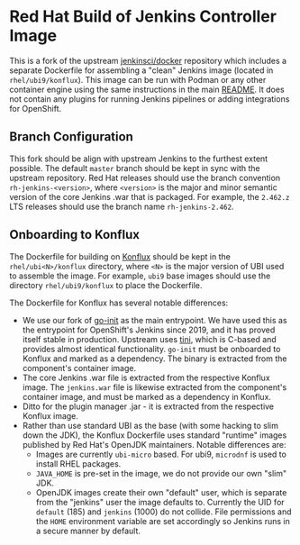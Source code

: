 # Red Hat Build of Jenkins Controller Image

This is a fork of the upstream [jenkinsci/docker](https://github.com/jenkinsci/docker) repository
which includes a separate Dockerfile for assembling a "clean" Jenkins image (located in
`rhel/ubi9/konflux`). This image can be run with Podman or any other container engine using the
same instructions in the main [README](./README.md). It does not contain any plugins for running
Jenkins pipelines or adding integrations for OpenShift.

## Branch Configuration

This fork should be align with upstream Jenkins to the furthest extent possible. The default
`master` branch should be kept in sync with the upstream repository.
Red Hat releases should use the branch convention `rh-jenkins-<version>`, where `<version>` is the
major and minor semantic version of the core Jenkins .war that is packaged. For example, the `2.462.z` LTS releases should use the branch name `rh-jenkins-2.462`.

## Onboarding to Konflux

The Dockerfile for building on [Konflux](https://konflux-ci.dev) should be kept in the
`rhel/ubi<N>/konflux` directory, where `<N>` is the major version of UBI used to assemble the
image. For example, `ubi9` base images should use the directory `rhel/ubi9/konflux` to place the
Dockerfile.

The Dockerfile for Konflux has several notable differences:

- We use our fork of [go-init](https://github.com/redhat-openshift-jenkins/go-init) as the main
  entrypoint. We have used this as the entrypoint for OpenShift's Jenkins since 2019, and it has
  proved itself stable in production. Upstream uses [tini](https://github.com/krallin/tini), which
  is C-based and provides almost identical functionality. `go-init` must be onboarded to Konflux
  and marked as a dependency. The binary is extracted from the component's container image.
- The core Jenkins .war file is extracted from the respective Konflux image. The `jenkins.war` file
  is likewise extracted from the component's container image, and must be marked as a dependency in
  Konflux.
- Ditto for the plugin manager .jar - it is extracted from the respective Konflux image.
- Rather than use standard UBI as the base (with some hacking to slim down the JDK), the Konflux
  Dockerfile uses standard "runtime" images published by Red Hat's OpenJDK maintainers. Notable
  differences are:
    - Images are currently `ubi-micro` based. For ubi9, `microdnf` is used to install RHEL
      packages.
    - `JAVA_HOME` is pre-set in the image, we do not provide our own "slim" JDK.
    - OpenJDK images create their own "default" user, which is separate from the "jenkins" user the
      image defaults to. Currently the UID for `default` (185) and `jenkins` (1000) do not collide.
      File permissions and the `HOME` environment variable are set accordingly so Jenkins runs in a
      secure manner by default.

